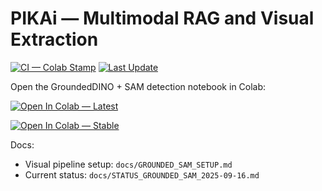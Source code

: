 # PIKAi — Multimodal RAG and Visual Extraction

[![CI — Colab Stamp](https://github.com/aptyp78/PIKAi/actions/workflows/update-colab-latest.yml/badge.svg?branch=main)](https://github.com/aptyp78/PIKAi/actions/workflows/update-colab-latest.yml)
[![Last Update](https://img.shields.io/github/last-commit/aptyp78/PIKAi?label=Last%20update&color=blue)](https://github.com/aptyp78/PIKAi/commits)

Open the GroundedDINO + SAM detection notebook in Colab:

[![Open In Colab — Latest](https://colab.research.google.com/assets/colab-badge.svg)](https://colab.research.google.com/github/aptyp78/PIKAi/blob/colab-latest/notebooks/Grounded_DINO_SAM2_Detection.ipynb)

[![Open In Colab — Stable](https://img.shields.io/badge/Colab-Stable-blue?logo=google-colab&logoColor=white)](https://colab.research.google.com/github/aptyp78/PIKAi/blob/colab-stable/notebooks/Grounded_DINO_SAM2_Detection.ipynb)

Docs:
- Visual pipeline setup: `docs/GROUNDED_SAM_SETUP.md`
- Current status: `docs/STATUS_GROUNDED_SAM_2025-09-16.md`
